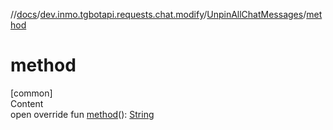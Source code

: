 //[docs](../../../index.md)/[dev.inmo.tgbotapi.requests.chat.modify](../index.md)/[UnpinAllChatMessages](index.md)/[method](method.md)



# method  
[common]  
Content  
open override fun [method](method.md)(): [String](https://kotlinlang.org/api/latest/jvm/stdlib/kotlin/-string/index.html)  



